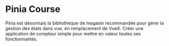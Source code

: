 # Pinia Course 

Pinia est désormais la bibliothèque de magasin recommandée pour gérer la gestion des états dans vue, en remplacement de VueX. 
Créer une application de compteur simple pour mettre en valeur toutes ses fonctionnalités.